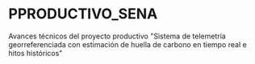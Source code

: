 # PPRODUCTIVO_SENA
 Avances técnicos del proyecto productivo "Sistema de telemetría georreferenciada con estimación de huella de carbono en tiempo real e hitos históricos"
